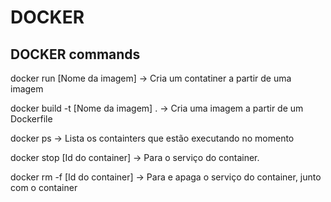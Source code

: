 # DOCKER 

## DOCKER commands

docker run [Nome da imagem] -> Cria um contatiner a partir de uma imagem

docker build -t [Nome da imagem] . -> Cria uma imagem a partir de um Dockerfile

docker ps  -> Lista os containters que estão executando no momento

docker stop [Id do container] -> Para o serviço do container.

docker rm -f [Id do container] -> Para e apaga o serviço do container, junto com o container

